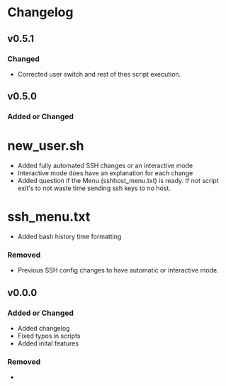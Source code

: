 # Changelog


## v0.5.1

### Changed
- Corrected user switch and rest of thes script execution.


## v0.5.0

### Added or Changed
# new_user.sh
- Added fully automated SSH changes or an interactive mode
- Interactive mode does have an explanation for each change
- Added question if the Menu (sshhost_menu.txt) is ready. If not script exit's to not waste time sending ssh keys to no host.

# ssh_menu.txt
- Added bash history time formatting

### Removed
- Previous SSH config changes to have automatic or interactive mode.

## v0.0.0

### Added or Changed
- Added changelog
- Fixed typos in scripts
- Added inital features

### Removed

- 
